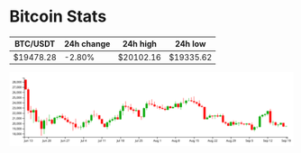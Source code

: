 # Bitcoin Stats

BTC/USDT|24h change|24h high|24h low|
|---|---|---|---|
|$19478.28|-2.80%|$20102.16|$19335.62|

<img src="./chart.svg">
